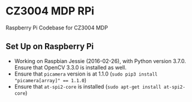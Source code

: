 # CZ3004 MDP RPi

Raspberry Pi Codebase for CZ3004 MDP

## Set Up on Raspberry Pi

- Working on Raspbian Jessie (2016-02-26), with Python version 3.7.0. Ensure that OpenCV 3.3.0 is installed as well.
- Ensure that `picamera` version is at 1.1.0 (`sudo pip3 install "picamera[array]" == 1.1.0`)  
- Ensure that `at-spi2-core` is installed (`sudo apt-get install at-spi2-core`) 
